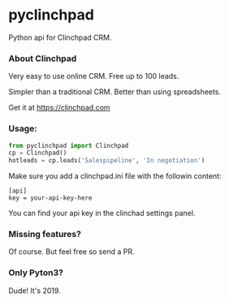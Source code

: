 # pyclinchpad
Python api for Clinchpad CRM.

### About Clinchpad
Very easy to use online CRM. Free up to 100 leads.

Simpler than a traditional CRM. Better than using spreadsheets.

Get it at https://clinchpad.com

### Usage:

```python
from pyclinchpad import Clinchpad
cp = Clinchpad()
hotleads = cp.leads('Salespipeline', 'In negotiation')
```

Make sure you add a clinchpad.ini file with the followin content:

```
[api]
key = your-api-key-here
```

You can find your api key in the clinchad settings panel.

### Missing features?

Of course. But feel free so send a PR.

### Only Pyton3?

Dude! It's 2019.

